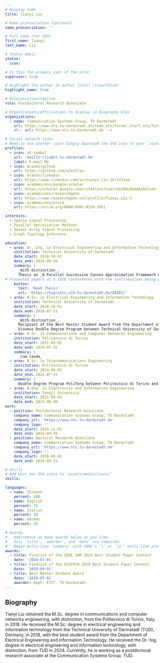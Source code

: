 ```yaml
---
# Display name
title: Tianyi Liu

# Name pronunciation (optional)
name_pronunciation: ''

# Full name (for SEO)
first_name: Tianyi
last_name: Liu

# Status emoji
status:
  icon:

# Is this the primary user of the site?
superuser: true

# Highlight the author in author lists? (true/false)
highlight_name: true

# Role/position/tagline
role: Postdoctoral Research Associate

# Organizations/Affiliations to display in Biography blox
organizations:
  - name: Communication Systems Group, TU Darmstadt
    url: https://www.nts.tu-darmstadt.de/team_nts/former_staff_nts/former_staff_details_75328.en.jsp
    <!-- url: https://www.nts.tu-darmstadt.de -->

# Social network links
# Need to use another icon? Simply download the SVG icon to your `assets/media/icons/` folder.
profiles:
  - icon: at-symbol
    url: 'mailto:tliu@nt.tu-darmstadt.de'
    label: E-mail Me
  - icon: brands/github
    url: https://github.com/alextliu
  - icon: brands/linkedin
    url: https://www.linkedin.com/in/tianyi-liu-1b733714a
  - icon: academicons/google-scholar
    url: https://scholar.google.com/citations?user=SAJ8bL8AAAAJ&hl=en
  - icon: academicons/researchgate
    url: https://www.researchgate.net/profile/Tianyi-Liu-3
  - icon: academicons/orcid
    url: https://orcid.org/0000-0001-8338-1651

interests:
  - Sparse Signal Processing
  - Parallel Optimization Methods
  - Sensor Array Signal Processing
  - Graph Topology Inference

education:
  - area: Dr.-Ing. in Electrical Engineering and Information Technology
    institution: Technical University of Darmstadt
    date_start: 2018-10-01
    date_end: 2024-09-26
    summary: |
      _With distinction_.
      Thesis on _A Parallel Successive Convex Approximation Framework with Smoothing Majorization for Phase Retrieval_. Supervised by [Prof. Dr.-Ing. Marius Pesavento](https://www.nts.tu-darmstadt.de/team_nts/staff_nts/details_12801.en.jsp). 
# Presented papers at 5 IEEE conferences with the contributions being published in 2 Springer journals.
    button:
      text: 'Read Thesis'
      url: 'https://tuprints.ulb.tu-darmstadt.de/28201/'
  - area: M.Sc. in Electrical Engineering and Information Technology
    institution: Technical University of Darmstadt
    date_start: 2016-10-01
    date_end: 2018-07-31
    summary: |
      _With distinction_.
      Recipient of the Best Master Student Award from the Department of Electrical Engineering and Information Technology.
      Erasmus Double Degree Program between Technical University of Darmstadt and Politecnico di Torino.
  - area: M.Sc. in Communications and Computer Networks Engineering
    institution: Politecnico di Torino
    date_start: 2015-09-01
    date_end: 2018-07-31
    summary: |
      _Cum laude_
  - area: B.Sc. in Telecommunications Engineering
    institution: Politecnico di Torino
    date_start: 2014-09-01
    date_end: 2015-07-31
    summary: |
      Double Degree Program PoliTong between Politecnico di Torino and Tongji University
  - area: B.Eng. in Electronics and Information Engineering
    institution: Tongji University
    date_start: 2011-09-01
    date_end: 2015-06-30
work:
  - position: Postdoctoral Research Associate
    company_name: Communication Systems Group, TU Darmstadt
    company_url: 'https://www.nts.tu-darmstadt.de'
    company_logo: ''
    date_start: 2024-11-01
    date_end: 2025-04-30
  - position: Doctoral Research Associate
    company_name: Communication Systems Group, TU Darmstadt
    company_url: 'https://www.nts.tu-darmstadt.de'
    company_logo: ''
    date_start: 2018-09-01
    date_end: 2024-08-31

# Skills
# Add your own SVG icons to `assets/media/icons/`
skills:

languages:
  - name: Chinese
    percent: 100
  - name: English
    percent: 75
  - name: Italian
    percent: 50
  - name: German
    percent: 25

# Awards.
#   Add/remove as many awards below as you like.
#   Only `title`, `awarder`, and `date` are required.
#   Begin multi-line `summary` with YAML's `|` or `|2-` multi-line prefix and indent 2 spaces below.
awards:
  - title: Finalist of the IEEE SAM 2024 Best Student Paper Contest
    date: '2024-07-01'
  - title: Finalist of the EUSIPCO 2019 Best Student Paper Contest
    date: '2019-09-01'
  - title: Best Master Student Award
    date: '2018-07-01'
    awarder: Dept. ETIT, TU Darmstadt
---
```


## Biography

Tianyi Liu obtained the M.Sc. degree in communications and computer networks engineering, with distinction, from the Politecnico di Torino, Italy, in 2018. He received the M.Sc. degree in electrical engineering and information technology from the Technical University of Darmstadt (TUD), Germany, in 2018, with the best student award from the Department of Electrical Engineering and Information Technology. He received the Dr.-Ing. degree in electrical engineering and information technology, with distinction, from TUD in 2024. Currently, he is working as a postdoctoral research associate at the Communication Systems Group, TUD.
